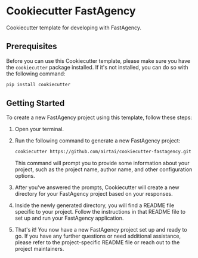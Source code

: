 # Cookiecutter FastAgency

Cookiecutter template for developing with FastAgency.

## Prerequisites

Before you can use this Cookiecutter template, please make sure you have the `cookiecutter` package installed. If it's not installed, you can do so with the following command:

```bash
pip install cookiecutter
```

## Getting Started

To create a new FastAgency project using this template, follow these steps:

1. Open your terminal.

2. Run the following command to generate a new FastAgency project:

   ```bash
   cookiecutter https://github.com/airtai/cookiecutter-fastagency.git
   ```

   This command will prompt you to provide some information about your project, such as the project name, author name, and other configuration options.

3. After you've answered the prompts, Cookiecutter will create a new directory for your FastAgency project based on your responses.

4. Inside the newly generated directory, you will find a README file specific to your project. Follow the instructions in that README file to set up and run your FastAgency application.

5. That's it! You now have a new FastAgency project set up and ready to go. If you have any further questions or need additional assistance, please refer to the project-specific README file or reach out to the project maintainers.
